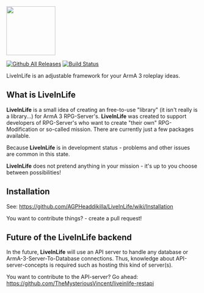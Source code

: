 <img src="https://img.picload.org/image/dciiwapo/kalife-icon-1.png" data-canonical-src="https://img.picload.org/image/dciiwapo/kalife-icon-1.png" width="128" height="128" />

[![Github All Releases](https://img.shields.io/github/downloads/TheMysteriousVincent/LiveInLife/total.svg)](https://github.com/TheMysteriousVincent/LiveInLife/releases)
[![Build Status](https://travis-ci.org/TheMysteriousVincent/LiveInLife.svg?branch=master)](https://travis-ci.org/TheMysteriousVincent/LiveInLife)

LiveInLife is an adjustable framework for your ArmA 3 roleplay ideas.

## What is LiveInLife
**LiveInLife** is a small idea of creating an free-to-use "library" (it isn't really is a library...) for ArmA 3 RPG-Server's. **LiveInLife** was created to support developers of RPG-Server's who want to create "their own" RPG-Modification or so-called mission.
There are currently just a few packages available.

Because **LiveInLife** is in development status - problems and other issues are common in this state.

**LiveInLife** does not pretend anything in your mission - it's up to you choose between possibilities!

## Installation
See: https://github.com/AGPHeaddikilla/LiveInLife/wiki/Installation

You want to contribute things? - create a pull request!

## Future of the LiveInLife backend
In the future, **LiveInLife** will use an API server to handle any database or ArmA-3-Server-To-Database connections.
Thus, knowledge about API-server-concepts is required such as hosting this kind of server(s).

You want to contribute to the API-server? Go ahead: https://github.com/TheMysteriousVincent/liveinlife-restapi
